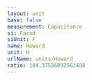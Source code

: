 ```yaml
---
layout: unit
base: false
measurement: Capacitance
si: Farad
siUnit: F
name: Howard
unit: H
urlName: units/Howard
ratio: 104.37586092563488
---
```

